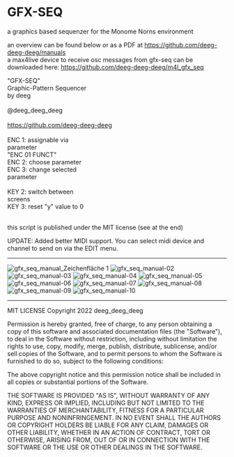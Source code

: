 # GFX-SEQ
a graphics based sequenzer for the Monome Norns environment

an overview can be found below or as a PDF at <a href="https://github.com/deeg-deeg-deeg/manuals">https://github.com/deeg-deeg-deeg/manuals</a><br>
a max4live device to receive osc messages from gfx-seq can be downloaded here: <a href="https://github.com/deeg-deeg-deeg/m4l_gfx_seq">https://github.com/deeg-deeg-deeg/m4l_gfx_seq</a>

"GFX-SEQ" <br>
Graphic-Pattern Sequencer <br>
by deeg<br>
<br>
@deeg_deeg_deeg<br>
<br>
<a href="https://github.com/deeg-deeg-deeg">https://github.com/deeg-deeg-deeg</a> <br>
<br>
ENC 1: assignable via <br>
       parameter<br>
       "ENC 01 FUNCT"<br>
ENC 2: choose parameter<br>
ENC 3: change selected <br>
       parameter<br>
<br>
KEY 2: switch between<br>
       screens<br>
KEY 3: reset "y" value to 0<br>
<br>

this script is published under the MIT license (see at the end)

UPDATE: Added better MIDI support. You can select midi device and channel to send on via the EDIT menu.

-----------------------------------------





![gfx_seq_manual_Zeichenfläche 1](https://user-images.githubusercontent.com/104967140/183256982-0f18e8f2-e6dd-4cda-8507-10b85f3ac9c9.png)
![gfx_seq_manual-02](https://user-images.githubusercontent.com/104967140/183256987-2f6f8d50-1070-4f80-9e8b-640afdc59cf4.png)
![gfx_seq_manual-03](https://user-images.githubusercontent.com/104967140/183256988-c235fee8-34bd-42fb-9504-8815cf3abc58.png)
![gfx_seq_manual-04](https://user-images.githubusercontent.com/104967140/183256990-cc6a3286-409d-4173-9757-1bccfef66ffd.png)
![gfx_seq_manual-05](https://user-images.githubusercontent.com/104967140/183256991-3900f800-1ef1-4460-8163-5ba878cf5827.png)
![gfx_seq_manual-06](https://user-images.githubusercontent.com/104967140/183256993-b3a855a5-8904-456c-901d-942d04296f7b.png)
![gfx_seq_manual-07](https://user-images.githubusercontent.com/104967140/183256994-3831f209-d21c-454e-92b5-1bc024ed24e5.png)
![gfx_seq_manual-08](https://user-images.githubusercontent.com/104967140/183256996-2f729bca-9ec2-4c82-8c8a-96c6ab9183e0.png)
![gfx_seq_manual-09](https://user-images.githubusercontent.com/104967140/183256999-873048d3-bfaa-43a5-b3df-77afce726463.png)
![gfx_seq_manual-10](https://user-images.githubusercontent.com/104967140/183257000-6343225b-937b-4caf-b26f-27e6191884c1.png)






-----------------------------------------

MIT LICENSE
Copyright 2022 deeg_deeg_deeg

Permission is hereby granted, free of charge, to any person obtaining a copy of this software and associated documentation files (the "Software"), to deal in the Software without restriction, including without limitation the rights to use, copy, modify, merge, publish, distribute, sublicense, and/or sell copies of the Software, and to permit persons to whom the Software is furnished to do so, subject to the following conditions:

The above copyright notice and this permission notice shall be included in all copies or substantial portions of the Software.

THE SOFTWARE IS PROVIDED "AS IS", WITHOUT WARRANTY OF ANY KIND, EXPRESS OR IMPLIED, INCLUDING BUT NOT LIMITED TO THE WARRANTIES OF MERCHANTABILITY, FITNESS FOR A PARTICULAR PURPOSE AND NONINFRINGEMENT. IN NO EVENT SHALL THE AUTHORS OR COPYRIGHT HOLDERS BE LIABLE FOR ANY CLAIM, DAMAGES OR OTHER LIABILITY, WHETHER IN AN ACTION OF CONTRACT, TORT OR OTHERWISE, ARISING FROM, OUT OF OR IN CONNECTION WITH THE SOFTWARE OR THE USE OR OTHER DEALINGS IN THE SOFTWARE.
